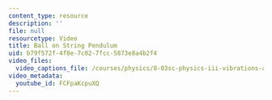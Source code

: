 ```yaml
---
content_type: resource
description: ''
file: null
resourcetype: Video
title: Ball on String Pendulum
uid: b79f572f-4f8e-7c02-7fcc-5873e8a4b2f4
video_files:
  video_captions_file: /courses/physics/8-03sc-physics-iii-vibrations-and-waves-fall-2016/part-i-mechanical-vibrations-and-waves/lecture-3/copy2_of_lecture-3-video/FCFpaKcpuXQ.vtt
video_metadata:
  youtube_id: FCFpaKcpuXQ
---
```


